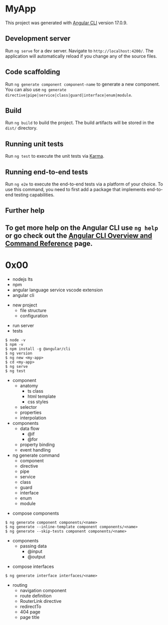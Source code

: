 # MyApp
This project was generated with [Angular CLI](https://github.com/angular/angular-cli) version 17.0.9.
## Development server
Run `ng serve` for a dev server. Navigate to `http://localhost:4200/`. The application will automatically reload if you change any of the source files.
## Code scaffolding
Run `ng generate component component-name` to generate a new component. You can also use `ng generate directive|pipe|service|class|guard|interface|enum|module`.
## Build
Run `ng build` to build the project. The build artifacts will be stored in the `dist/` directory.
## Running unit tests
Run `ng test` to execute the unit tests via [Karma](https://karma-runner.github.io).
## Running end-to-end tests
Run `ng e2e` to execute the end-to-end tests via a platform of your choice. To use this command, you need to first add a package that implements end-to-end testing capabilities.
## Further help
To get more help on the Angular CLI use `ng help` or go check out the [Angular CLI Overview and Command Reference](https://angular.io/cli) page.
---
# 0x00
- nodejs lts
- npm
- angular language service vscode extension
- angular cli
* new project
  - file structure
  - configuration
- run server
- tests
```
$ node -v
$ npm -v
$ npm install -g @angular/cli
$ ng version
$ ng new <my-app>
$ cd <my-app>
$ ng serve
$ ng test
```
* component
  * anatomy
    - ts class
    - html template
    - css styles
  - selector
  - properties
  - interpolation
* components
  * data flow
    - @if
    - @for
  - property binding
  - event handling
* ng generate command
  - component
  - directive
  - pipe
  - service
  - class
  - guard
  - interface
  - enum
  - module
- compose components
```
$ ng generate component components/<name>
$ ng generate --inline-template component components/<name>
$ ng generate --skip-tests component components/<name>
```
* components
  * passing data
    - @input
    - @output
- compose interfaces
```
$ ng generate interface interfaces/<name>
```
* routing
  - navigation component
  - route definition
  - RouterLink directive
  - redirectTo
  - 404 page
  - page title
